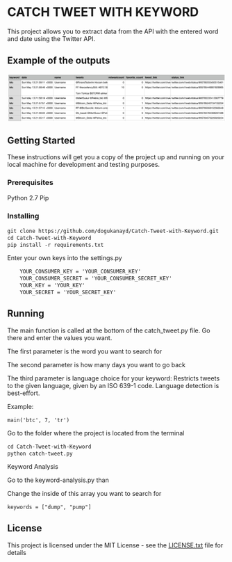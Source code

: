 # CATCH TWEET WITH KEYWORD 

This project allows you to extract data from the API with the entered word and date using the Twitter API.

## Example of the outputs

![](/outputs/outputsexample.png)

## Getting Started

These instructions will get you a copy of the project up and running on your local machine for development and testing purposes. 

### Prerequisites

Python 2.7
Pip

### Installing


```
git clone https://github.com/dogukanayd/Catch-Tweet-with-Keyword.git
cd Catch-Tweet-with-Keyword
pip install -r requirements.txt
```

Enter your own keys into the settings.py 
```
    YOUR_CONSUMER_KEY = 'YOUR_CONSUMER_KEY'
    YOUR_CONSUMER_SECRET = 'YOUR_CONSUMER_SECRET_KEY'
    YOUR_KEY = 'YOUR_KEY'
    YOUR_SECRET = 'YOUR_SECRET_KEY'
```

## Running

The main function is called at the bottom of the catch_tweet.py file. Go there and enter the values you want.

The first parameter is the word you want to search for

The second parameter is how many days you want to go back

The third parameter is language choice for your keyword: Restricts tweets to the given language, given by an ISO 639-1 code. Language detection is best-effort.

Example:


```
main('btc', 7, 'tr')
```

Go to the folder where the project is located from the terminal

```
cd Catch-Tweet-with-Keyword
python catch-tweet.py
```

Keyword Analysis

Go to the keyword-analysis.py than

Change the inside of this array you want to search for

```
keywords = ["dump", "pump"]
```


## License

This project is licensed under the MIT License - see the [LICENSE.txt](LICENSE.txt) file for details
